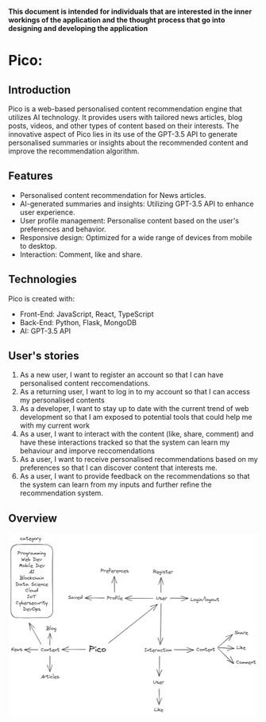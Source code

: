 **This document is intended for individuals that are interested in the inner workings of the application and the thought process that go into designing and developing the application**

# Pico: 
 
## Introduction 
Pico is a web-based personalised content recommendation engine that utilizes AI technology. It provides users with tailored news articles, blog posts, videos, and other types of content based on their interests. The innovative aspect of Pico lies in its use of the GPT-3.5 API to generate personalised summaries or insights about the recommended content and improve the recommendation algorithm. 
 
## Features 
- Personalised content recommendation for News articles.
- AI-generated summaries and insights: Utilizing GPT-3.5 API to enhance user experience.
- User profile management: Personalise content based on the user's preferences and behavior.
- Responsive design: Optimized for a wide range of devices from mobile to desktop. 
- Interaction: Comment, like and share.
 
## Technologies 
Pico is created with:

- Front-End: JavaScript, React, TypeScript
- Back-End: Python, Flask, MongoDB
- AI: GPT-3.5 API
 
## User's stories
1. As a new user, I want to register an account so that I can have personalised content reccomendations.
2. As a returning user, I want to log in to my account so that I can access my personalised contents
3. As a developer, I want to stay up to date with the current trend of web development so that I am exposed to potential tools that could help me with my current work
4. As a user, I want to interact with the content (like, share, comment) and have these interactions tracked so that the system can learn my behaviour and imporve reccomendations
5. As a user, I want to receive personalised recommendations based on my preferences so that I can discover content that interests me.
6. As a user, I want to provide feedback on the recommendations so that the system can learn from my inputs and further refine the recommendation system.
 
## 
 

## Overview 
![Overview](https://github.com/khongminhtn/Pico/blob/main/docs/diagrams/overview.png?raw=true)

